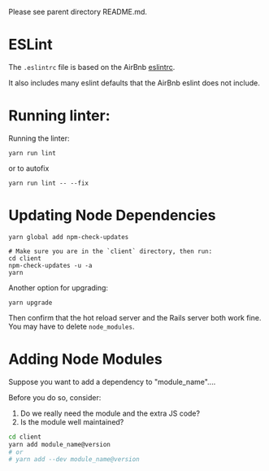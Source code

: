 Please see parent directory README.md.

# ESLint

The `.eslintrc` file is based on the AirBnb [eslintrc](https://github.com/airbnb/javascript/blob/master/linters/.eslintrc).

It also includes many eslint defaults that the AirBnb eslint does not include.

# Running linter:

Running the linter:

    yarn run lint

or to autofix

    yarn run lint -- --fix

# Updating Node Dependencies

```
yarn global add npm-check-updates
```

```
# Make sure you are in the `client` directory, then run:
cd client
npm-check-updates -u -a
yarn
```

Another option for upgrading:

```
yarn upgrade
```

Then confirm that the hot reload server and the Rails server both work fine. You
may have to delete `node_modules`.

# Adding Node Modules

Suppose you want to add a dependency to "module_name"....

Before you do so, consider:

1. Do we really need the module and the extra JS code?
2. Is the module well maintained?

```bash
cd client
yarn add module_name@version
# or
# yarn add --dev module_name@version
```
